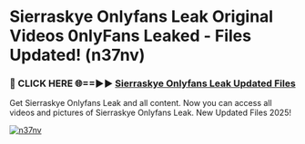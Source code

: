 # Sierraskye Onlyfans Leak Original Videos 0nlyFans Leaked - Files Updated! (n37nv)

<h3>🔴 CLICK HERE 🌐==►► <a href="https://tinyurl.com/3hn5wdd3" rel="nofollow">Sierraskye Onlyfans Leak Updated Files</a></h3>

Get Sierraskye Onlyfans Leak and all content. Now you can access all videos and pictures of Sierraskye Onlyfans Leak. New Updated Files 2025!

[![n37nv](https://i.imgur.com/4HnBqBT.gif)](https://tinyurl.com/3hn5wdd3)
